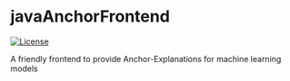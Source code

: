 # javaAnchorFrontend

[![License](https://img.shields.io/badge/License-BSD%203--Clause-blue.svg)](https://opensource.org/licenses/BSD-3-Clause)

A friendly frontend to provide Anchor-Explanations for machine learning models
